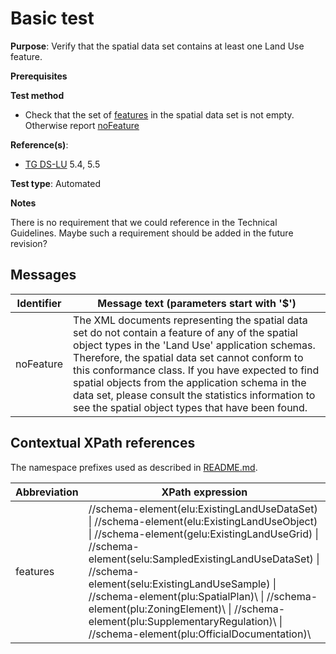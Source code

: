 # Basic test

**Purpose**: Verify that the spatial data set contains at least one Land Use feature.

**Prerequisites**

**Test method**

* Check that the set of [features](#features) in the spatial data set is not empty. Otherwise report [noFeature](#noFeature)

**Reference(s)**: 

* [TG DS-LU](./README.md#ref_TG_DS_LU) 5.4, 5.5

**Test type**: Automated

**Notes**

There is no requirement that we could reference in the Technical Guidelines. Maybe such a requirement should be added in the future revision?

## Messages

Identifier  |  Message text (parameters start with '$')
----------- | -------------------------------------------------------------------------
noFeature <a name="noFeature"/>  |  	The XML documents representing the spatial data set do not contain a feature of any of the spatial object types in the 'Land Use' application schemas. Therefore, the spatial data set cannot conform to this conformance class. If you have expected to find spatial objects from the application schema in the data set, please consult the statistics information to see the spatial object types that have been found.

## Contextual XPath references

The namespace prefixes used as described in [README.md](./README.md#namespaces).

Abbreviation                                          |  XPath expression
----------------------------------------------------- | ------------------------------------------------------------------
features <a name="features"></a>   |  //schema-element(elu:ExistingLandUseDataSet) \| //schema-element(elu:ExistingLandUseObject) \| //schema-element(gelu:ExistingLandUseGrid) \| //schema-element(selu:SampledExistingLandUseDataSet) \| //schema-element(selu:ExistingLandUseSample) \| //schema-element(plu:SpatialPlan)\ \| //schema-element(plu:ZoningElement)\ \| //schema-element(plu:SupplementaryRegulation)\ \| //schema-element(plu:OfficialDocumentation)\
